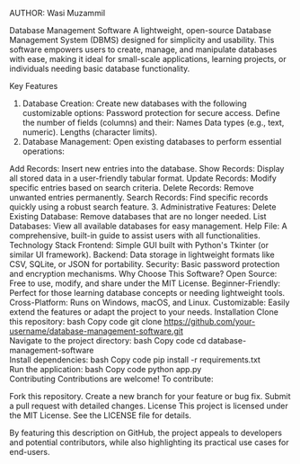 AUTHOR: Wasi Muzammil

Database Management Software
A lightweight, open-source Database Management System (DBMS) designed for simplicity and usability. This software empowers users to create, manage, and manipulate databases with ease, making it ideal for small-scale applications, learning projects, or individuals needing basic database functionality.

Key Features
1. Database Creation:
Create new databases with the following customizable options:
Password protection for secure access.
Define the number of fields (columns) and their:
Names
Data types (e.g., text, numeric).
Lengths (character limits).
2. Database Management:
Open existing databases to perform essential operations:

Add Records: Insert new entries into the database.
Show Records: Display all stored data in a user-friendly tabular format.
Update Records: Modify specific entries based on search criteria.
Delete Records: Remove unwanted entries permanently.
Search Records: Find specific records quickly using a robust search feature.
3. Administrative Features:
Delete Existing Database: Remove databases that are no longer needed.
List Databases: View all available databases for easy management.
Help File: A comprehensive, built-in guide to assist users with all functionalities.
Technology Stack
Frontend: Simple GUI built with Python's Tkinter (or similar UI framework).
Backend: Data storage in lightweight formats like CSV, SQLite, or JSON for portability.
Security: Basic password protection and encryption mechanisms.
Why Choose This Software?
Open Source: Free to use, modify, and share under the MIT License.
Beginner-Friendly: Perfect for those learning database concepts or needing lightweight tools.
Cross-Platform: Runs on Windows, macOS, and Linux.
Customizable: Easily extend the features or adapt the project to your needs.
Installation
Clone this repository:
bash
Copy code
git clone https://github.com/your-username/database-management-software.git  
Navigate to the project directory:
bash
Copy code
cd database-management-software  
Install dependencies:
bash
Copy code
pip install -r requirements.txt  
Run the application:
bash
Copy code
python app.py  
Contributing
Contributions are welcome! To contribute:

Fork this repository.
Create a new branch for your feature or bug fix.
Submit a pull request with detailed changes.
License
This project is licensed under the MIT License. See the LICENSE file for details.

By featuring this description on GitHub, the project appeals to developers and potential contributors, while also highlighting its practical use cases for end-users.






